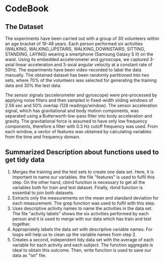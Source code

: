 # CodeBook

## The Dataset
The experiments have been carried out with a group of 30 volunteers within an age bracket of 19-48 years. Each person performed six activities (WALKING, WALKING_UPSTAIRS, WALKING_DOWNSTAIRS, SITTING, STANDING, LAYING) wearing a smartphone (Samsung Galaxy S II) on the waist. Using its embedded accelerometer and gyroscope, we captured 3-axial linear acceleration and 3-axial angular velocity at a constant rate of 50Hz. The experiments have been video-recorded to label the data manually. The obtained dataset has been randomly partitioned into two sets, where 70% of the volunteers was selected for generating the training data and 30% the test data.

The sensor signals (accelerometer and gyroscope) were pre-processed by applying noise filters and then sampled in fixed-width sliding windows of 2.56 sec and 50% overlap (128 readings/window). The sensor acceleration signal, which has gravitational and body motion components, was separated using a Butterworth low-pass filter into body acceleration and gravity. The gravitational force is assumed to have only low frequency components, therefore a filter with 0.3 Hz cutoff frequency was used. From each window, a vector of features was obtained by calculating variables from the time and frequency domain.

## Summarized Description about functions used to get tidy data
1.	Merges the training and the test sets to create one data set. 
    Here, it is important to name our variables. the file "features" is used to fulfil this step. On the other hand, cbind function is necessary to get all the variables both for train and test dataset. Finally, rbind function is essential to join both datasets.
2.	Extracts only the measurements on the mean and standard deviation for each measurement. 
    The grep function was used to fulfil with this step.
3.	Uses descriptive activity names to name the activities in the data set. 
    The file "activity labels" shows the six activities performed by each person and it is used to merge with our data which has train and test together.
4.	Appropriately labels the data set with descriptive variable names. 
    For loops will help us to clean up the variable names from step 2.
5.	Creates a second, independent tidy data set with the average of each variable for each activity and each subject. 
    The function aggregate is ideal to obtain this outcome. Then, write function is used to save our data as "txt" file.

